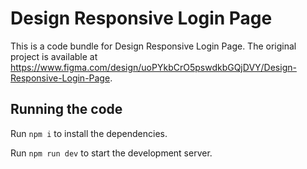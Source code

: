 
  # Design Responsive Login Page

  This is a code bundle for Design Responsive Login Page. The original project is available at https://www.figma.com/design/uoPYkbCrO5pswdkbGQjDVY/Design-Responsive-Login-Page.

  ## Running the code

  Run `npm i` to install the dependencies.

  Run `npm run dev` to start the development server.
  